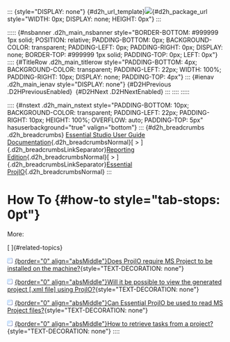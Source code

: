::: {style="DISPLAY: none"}
[](ms-xhelp:///?Id=d2h_url_template){#d2h_url_template}![](!package_url!){#d2h_package_url style="WIDTH: 0px; DISPLAY: none; HEIGHT: 0px"}
:::

::::: {#nsbanner .d2h_main_nsbanner style="BORDER-BOTTOM: #999999 1px solid; POSITION: relative; PADDING-BOTTOM: 0px; BACKGROUND-COLOR: transparent; PADDING-LEFT: 0px; PADDING-RIGHT: 0px; DISPLAY: none; BORDER-TOP: #999999 1px solid; PADDING-TOP: 0px; LEFT: 0px"}
:::: {#TitleRow .d2h_main_titlerow style="PADDING-BOTTOM: 4px; BACKGROUND-COLOR: transparent; PADDING-LEFT: 22px; WIDTH: 100%; PADDING-RIGHT: 10px; DISPLAY: none; PADDING-TOP: 4px"}
::: {#ienav .d2h_main_ienav style="DISPLAY: none"}
[](ms-xhelp:///?Id=172cffec-1a5d-4df2-a64e-4740c670e5b5){#D2HPrevious .D2HPreviousEnabled}  [](ms-xhelp:///?Id=ceb06d9f-5813-4b6c-a032-148cab25444d){#D2HNext .D2HNextEnabled}
:::
::::
:::::

:::: {#nstext .d2h_main_nstext style="PADDING-BOTTOM: 10px; BACKGROUND-COLOR: transparent; PADDING-LEFT: 22px; PADDING-RIGHT: 10px; HEIGHT: 100%; OVERFLOW: auto; PADDING-TOP: 5px" hasuserbackground="true" valign="bottom"}
::: {#d2h_breadcrumbs .d2h_breadcrumbs}
[Essential Studio User Guide Documentation](ms-xhelp:///?Id=12457748-09e3-4d74-a240-8e049cedf030){.d2h_breadcrumbsNormal}[ \> ]{.d2h_breadcrumbsLinkSeparator}[Reporting Edition](ms-xhelp:///?Id=027aa5b6-6676-4f93-ad23-c20e8c45792e){.d2h_breadcrumbsNormal}[ \> ]{.d2h_breadcrumbsLinkSeparator}[Essential ProjIO](ms-xhelp:///?Id=b95f675f-3e97-4b4b-93b9-e4daba965feb){.d2h_breadcrumbsNormal}
:::

# How To {#how-to style="tab-stops: 0pt"}

More:

[ ]{#related-topics}

[![](button.gif){border="0" align="absMiddle"}Does ProjIO require MS Project to be installed on the machine?](ms-xhelp:///?Id=ceb06d9f-5813-4b6c-a032-148cab25444d){style="TEXT-DECORATION: none"}

[![](button.gif){border="0" align="absMiddle"}Will it be possible to view the generated project \[.xml file\] using ProjIO?](ms-xhelp:///?Id=0d4574e1-3976-48e6-88c9-d2de1e3c8344){style="TEXT-DECORATION: none"}

[![](button.gif){border="0" align="absMiddle"}Can Essential ProjIO be used to read MS Project files?](ms-xhelp:///?Id=384b973d-ab56-4556-82b4-932d68da9895){style="TEXT-DECORATION: none"}

[![](button.gif){border="0" align="absMiddle"}How to retrieve tasks from a project?](ms-xhelp:///?Id=ac9e5c59-edfc-42b0-a1dc-b2ffea819baa){style="TEXT-DECORATION: none"}
::::
